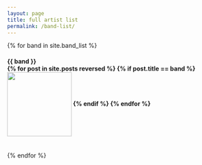 ```yaml
---
layout: page
title: full artist list
permalink: /band-list/
---
```


{% for band in site.band_list %}
<h4>{{ band }}
<br>
{% for post in site.posts reversed %}
{% if post.title == band %}
<a href="{{ site.baseurl }}{{ post.url }}"><img src="{{ post.img }}" style="vertical-align:middle" height="150px"></a>
{% endif %}
{% endfor %}
<br><br></h4>
{% endfor %}